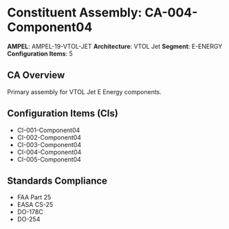 # Constituent Assembly: CA-004-Component04

**AMPEL**: AMPEL-19-VTOL-JET
**Architecture**: VTOL Jet
**Segment**: E-ENERGY
**Configuration Items**: 5

## CA Overview
Primary assembly for VTOL Jet E Energy components.

## Configuration Items (CIs)
- CI-001-Component04
- CI-002-Component04
- CI-003-Component04
- CI-004-Component04
- CI-005-Component04

## Standards Compliance
- FAA Part 25
- EASA CS-25
- DO-178C
- DO-254
